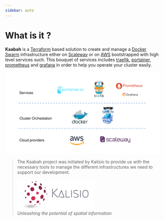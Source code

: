 ```yaml
---
sidebar: auto
---
```


# What is it ?

<b>Kaabah</b> is a [Terraform](https://www.terraform.io/) based solution to create and manage a [Docker Swarm](https://docs.docker.com/engine/swarm/) infrastructure either on [Scaleway](https://www.scaleway.com/) or on [AWS](https://aws.amazon.com) bootstrapped with high level services such. This bouquet of services includes [traefik](https://traefik.io/), [portainer](https://portainer.io/), [prometheus](https://prometheus.io/) and [grafana](https://grafana.com/) in order to help you operate your cluster easily.

![Kaabah overview](./../assets/kaabah-overview.svg)

> The Kaabah project was initiated by Kalisio to provide us with the necessary tools to manage the different infrastructures we need to support our development.<br/><br/>
[![kalisio](./../assets/kalisio-banner.png)](https://kalisio.com)<br/>
<i>Unleashing the potential of spatial information</i>